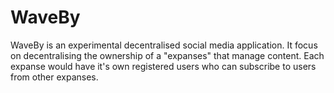 # WaveBy
WaveBy is an experimental decentralised social media application. It focus on decentralising the ownership of a "expanses" that manage content. Each expanse would have it's own registered users who can subscribe to users from other expanses.
